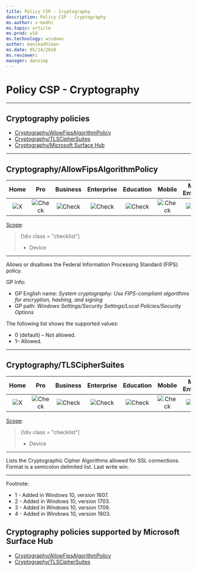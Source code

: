 ```yaml
---
title: Policy CSP - Cryptography
description: Policy CSP - Cryptography
ms.author: v-madhi
ms.topic: article
ms.prod: w10
ms.technology: windows
author: manikadhiman
ms.date: 05/14/2018
ms.reviewer: 
manager: dansimp
---
```


# Policy CSP - Cryptography

<hr/>

<!--Policies-->
## Cryptography policies  


* [Cryptography/AllowFipsAlgorithmPolicy](#CryptographyAllowFipsAlgorithmPolicy)  
* [Cryptography/TLSCipherSuites](#CryptographyTLSCipherSuites)
* [Cryptography/Microsoft Surface Hub](#cryptography-policies-supported-by-microsoft-surface-hub)
<hr/>

<!--Policy-->

## <a id="CryptographyAllowFipsAlgorithmPolicy" />Cryptography/AllowFipsAlgorithmPolicy

<!--SupportedSKUs-->

|Home|Pro|Business	|Enterprise	|Education 	|Mobile	|Mobile Enterprise |
| :---: | :---: | :---: | :---: | :---: | :---: | :---: |
|![][x] | ![][check] | ![][check] | ![][check] | ![][check] | ![][check] | ![][check]|


<!--/SupportedSKUs-->
<!--Scope-->
[Scope](./policy-configuration-service-provider.md#policy-scope):

> [!div class = "checklist"]
> * Device

<hr/>

<!--/Scope-->
<!--Description-->
Allows or disallows the Federal Information Processing Standard (FIPS) policy.

<!--/Description-->
<!--RegistryMapped-->
GP Info:  
-   GP English name: *System cryptography: Use FIPS-compliant algorithms for encryption, hashing, and signing*
-   GP path: *Windows Settings/Security Settings/Local Policies/Security Options*

<!--/RegistryMapped-->
<!--SupportedValues-->
The following list shows the supported values:

-   0 (default) – Not allowed.
-   1– Allowed.

<!--/SupportedValues-->
<!--/Policy-->

<hr/>

<!--Policy-->

## <a id="CryptographyTLSCipherSuites" />Cryptography/TLSCipherSuites

<!--SupportedSKUs-->
|Home|Pro|Business	|Enterprise	|Education 	|Mobile	|Mobile Enterprise |
| :---: | :---: | :---: | :---: | :---: | :---: | :---: |
|![][x] | ![][check] | ![][check] | ![][check] | ![][check] | ![][check] | ![][check]|


<!--/SupportedSKUs-->
<!--Scope-->
[Scope](./policy-configuration-service-provider.md#policy-scope):

> [!div class = "checklist"]
> * Device

<hr/>

<!--/Scope-->
<!--Description-->
Lists the Cryptographic Cipher Algorithms allowed for SSL connections. Format is a semicolon delimited list. Last write win.

<!--/Description-->
<!--/Policy-->
<hr/>

Footnote:

-   1 - Added in Windows 10, version 1607.
-   2 - Added in Windows 10, version 1703.
-   3 - Added in Windows 10, version 1709.
-   4 - Added in Windows 10, version 1803.

<!--/Policies-->

<!--StartSurfaceHub-->
##  Cryptography policies supported by Microsoft Surface Hub  

- [Cryptography/AllowFipsAlgorithmPolicy](#CryptographyAllowFipsAlgorithmPolicy)  
- [Cryptography/TLSCipherSuites](#CryptographyTLSCipherSuites)  
  <!--EndSurfaceHub-->



[check]: images/checkmark.png "Check"
[x]: images/crossmark.png "X"
